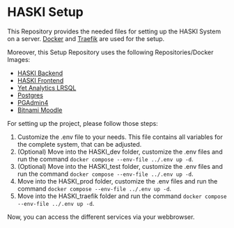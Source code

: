 # HASKI Setup
This Repository provides the needed files for setting up the HASKI System on a server.
[Docker](https://www.docker.com/) and [Traefik](https://traefik.io/) are used for the setup.

Moreover, this Setup Repository uses the following Repositories/Docker Images:
- [HASKI Backend](https://github.com/HASKI-RAK/HASKI-Backend)
- [HASKI Frontend](https://github.com/HASKI-RAK/HASKI-Frontend)
- [Yet Analytics LRSQL](https://github.com/yetanalytics/lrsql/https://github.com/yetanalytics/lrsql/)
- [Postgres](https://hub.docker.com/_/postgres/)
- [PGAdmin4](https://hub.docker.com/r/dpage/pgadmin4/)
- [Bitnami Moodle](https://hub.docker.com/r/bitnami/moodle/#!)


For setting up the project, please follow those steps:
1. Customize the .env file to your needs. This file contains all variables for the complete system, that can be adjusted.
2. (Optional) Move into the HASKI_dev folder, customize the .env files and run the command `docker compose --env-file ../.env up -d`.
3. (Optional) Move into the HASKI_test folder, customize the .env files and run the command `docker compose --env-file ../.env up -d`.
4. Move into the HASKI_prod folder, customize the .env files and run the command `docker compose --env-file ../.env up -d`.
5. Move into the HASKI_traefik folder and run the command `docker compose --env-file ../.env up -d`.

Now, you can access the different services via your webbrowser.